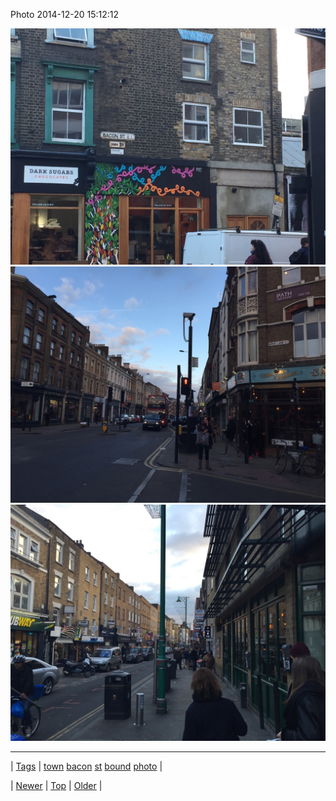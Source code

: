 <!--
title: Photo 2014-12-20 15
date: 2020-06-28T15:27:00.056Z
tags: town, bacon, st, bound, photo
-->


Photo 2014-12-20 15:12:12

![](105691058822-0.jpg)
![](105691058822-1.jpg)
![](105691058822-2.jpg)

<!--BOTTOM-POST-NAVIGATION-->
---

| [Tags](tags.md) | [town](tag-town.md) [bacon](tag-bacon.md) [st](tag-st.md) [bound](tag-bound.md) [photo](tag-photo.md) |

| [Newer](105595779129.md) | [Top](index.md) | [Older](105854954094.md) |